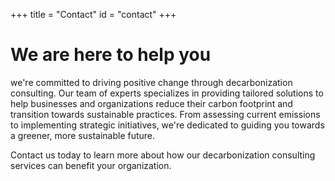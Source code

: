 +++
title = "Contact"
id = "contact"
+++

# We are here to help you

we're committed to driving positive change through decarbonization consulting. 
Our team of experts specializes in providing tailored solutions to help businesses and organizations reduce their carbon footprint and transition towards sustainable practices. 
From assessing current emissions to implementing strategic initiatives, we're dedicated to guiding you towards a greener, more sustainable future. 

Contact us today to learn more about how our decarbonization consulting services can benefit your organization.
